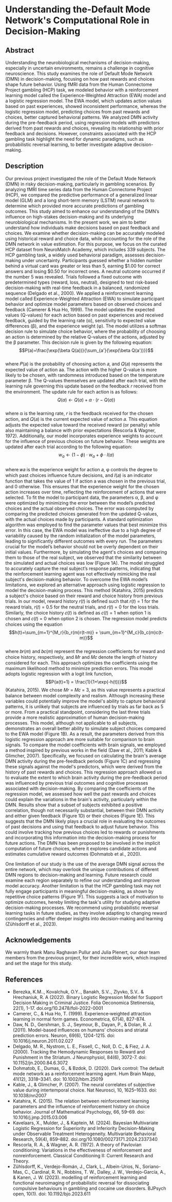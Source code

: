 # Understanding the-Default Mode Network's Computational Role in Decision-Making

## Abstract
Understanding the neurobiological mechanisms of decision-making, especially in uncertain environments, remains a challenge in cognitive neuroscience. This study examines the role of Default Mode Network (DMN) in decision-making, focusing on how past rewards and choices shape future behavior. Using fMRI data from the Human Connectome Project gambling (HCP) task, we modeled behavior with a reinforcement learning model called the Experience-Weighted Attraction (EWA) model and a logistic regression model. The EWA model, which updates action values based on past experiences, showed inconsistent performance, whereas the logistic regression model, predicting choices from past rewards and choices, better captured behavioral patterns. We analyzed DMN activity during the pre-feedback period, using regression models with predictors derived from past rewards and choices, revealing its relationship with prior feedback and decisions. However, constraints associated with the HCP gambling task highlight the need for dynamic paradigms, such as probabilistic reversal learning, to better investigate adaptive decision-making.

## Description
Our previous project investigated the role of the Default Mode Network (DMN) in risky decision-making, particularly in gambling scenarios. By analyzing fMRI time series data from the Human Connectome Project (HCP), we compared the predictive performance of a generalized linear model (GLM) and a long short-term memory (LSTM) neural network to determine which provided more accurate predictions of gambling outcomes. This study aimed to enhance our understanding of the DMN’s influence on high-stakes decision-making and its underlying neurobiological mechanisms.
In the present work, we aim to better understand how individuals make decisions based on past feedback and choices. We examine whether decision-making can be accurately modeled using historical reward and choice data, while accounting for the role of the DMN network in value estimation. For this purpose, we focus on the curated HCP dataset from NeuroMatch Academy, which includes 339 subjects. The HCP gambling task, a widely used behavioral paradigm, assesses decision-making under uncertainty. Participants guessed whether a hidden number behind a virtual card was greater or less than 5, earning $1.00 for correct answers and losing $0.50 for incorrect ones. A neutral outcome occurred if the number 5 was revealed. Trials followed a fixed outcome with predetermined types (reward, loss, neutral), designed to test risk-based decision-making with real-time feedback in a balanced, randomized sequence (Delgado et al., 2000).
We applied a reinforcement learning model called Experience-Weighted Attraction (EWA) to simulate participant behavior and optimize model parameters based on observed choices and feedback (Camerer & Hua Ho, 1999). The model updates the expected values (Q-values) for each action based on past experiences and received feedback, guided by the learning rate (α), sensitivity to expected value differences (β), and the experience weight (φ). The model utilizes a softmax decision rule to simulate choice behavior, where the probability of choosing an action is determined by the relative Q-values of the actions, adjusted by the β parameter. This decision rule is given by the following equation: <br>
$$P(a)=\frac{\exp(\beta Q(a))}{\sum_{a'}{\exp(\beta Q(a'))}}$$ <br>
where 𝑃(𝑎) is the probability of choosing action 𝑎, and 𝑄(𝑎) represents the expected value of action aa. The action with the higher Q-value is more likely to be chosen, with randomness introduced based on the temperature parameter β. The Q-values themselves are updated after each trial, with the learning rule governing this update based on the feedback 𝑟 received from the environment. The update rule for each action is as follows: <br>
$$Q(a) \leftarrow Q(a) + \alpha \cdot (r-Q(a))$$ <br>
where α is the learning rate, 𝑟 is the feedback received for the chosen action, and 𝑄(𝑎) is the current expected value of action 𝑎. This equation adjusts the expected value toward the received reward (or penalty) while also maintaining a balance with prior expectations (Rescorla & Wagner, 1972). Additionally, our model incorporates experience weights to account for the influence of previous choices on future behavior. These weights are updated after each trial according to the following equation: <br>
$$w_a \leftarrow (1-\phi) \cdot w_a + \phi \cdot I(a)$$ <br>
where 𝑤𝑎 is the experience weight for action 𝑎, φ controls the degree to which past choices
influence future decisions, and 𝐼(𝑎) is an indicator function that takes the value of 1 if action a was chosen in the previous trial, and 0 otherwise. This ensures that the experience weight for the chosen action increases over time, reflecting the reinforcement of actions that were selected. To fit the model to participant data, the parameters α, β, and φ were optimized by minimizing the error between the model’s predicted choices and the actual observed choices. The error was computed by comparing the predicted choices generated from the updated Q-values, with the actual choices made by participants. A standard optimization algorithm was employed to find the parameter values that best minimize this error. In this case, the EWA model was ineffective due to a high degree of variability caused by the random initialization of the model parameters, leading to significantly different outcomes with every run. The parameters crucial for the model’s behavior should not be overly dependent on their initial values. Furthermore, by simulating the agent's choices and comparing them to those of the real subject, we observed that the similarity between the simulated and actual choices was low (Figure 1A). The model struggled to accurately capture the real subject’s response patterns, indicating that the reinforcement learning agent was not effectively mimicking the real subject's decision-making behavior.
To overcome the EWA model’s limitations, we explored an alternative approach using logistic regression to model the decision-making process. This method (Katahira, 2015) predicts a subject's choice based on their reward and choice history from previous trials. In our model, reward history 𝑟(𝑡) is defined such that 𝑟(𝑡) = 1 for the reward trials, 𝑟(𝑡) = 0.5 for the neutral trials, and 𝑟(𝑡) = 0 for the loss trials. Similarly, the choice history 𝑐(𝑡) is defined as 𝑐(𝑡) = 1 when option 1 is chosen and 𝑐(𝑡) = 0 when option 2 is chosen.
The regression model predicts choices using the equation <br>
$$h(t)=\sum_{m=1}^{M_r}{b_r(m)r(t-m)} + \sum_{m=1}^{M_c}{b_c(m)c(t-m)}$$ <br>
where 𝑏𝑟(𝑚) and 𝑏𝑐(𝑚) represent the regression coefficients for reward and choice history,
respectively, and 𝑀𝑟 and 𝑀𝑐 denote the length of history considered for each. This approach
optimizes the coefficients using the maximum likelihood method to minimize prediction errors.
This model adopts logistic regression with a logit link function, $$P(a(t)=1) = \frac{1}{1+\exp(-h(t))}$$ (Katahira, 2015). We chose 𝑀𝑟 = 𝑀𝑐 = 3, as this value represents a practical balance between
model complexity and realism. Although increasing these variables could potentially improve the model's ability to capture behavioral patterns, it is unlikely that subjects are influenced by trials as far back as 5 or more. From a practical standpoint, considering the last three trials provide a more realistic approximation of human decision-making processes. This model, although not applicable to all subjects, demonstrates an overall better ability to simulate subject choices compared to the EWA model (Figure 1B). As a result, the parameters derived from this logistic regression approach are more suitable for comparison to brain signals.
To compare the model coefficients with brain signals, we employed a method inspired by previous works in the field (Daw et al., 2011; Kable & Glimcher, 2007). Specifically, we focused on calculating the brain's average DMN activity during the pre-feedback periods (Figure 1C) and regressing these signals against the model's predictors, which were derived from the history of past rewards and choices. This regression approach allowed us to evaluate the extent to which brain activity during the pre-feedback period was influenced by previous trial outcomes and cognitive processes associated with decision-making. By comparing the coefficients of the regression model, we assessed how well the past rewards and choices could explain the variations in the brain's activity, particularly within the DMN.
Results show that a subset of subjects exhibited a positive correlation, though not necessarily substantial, between their DMN activity and either given feedback (Figure 1D) or their choices (Figure 1E). This suggests that the DMN likely plays a crucial role in evaluating the outcomes of past decisions and using that feedback to adjust future behavior. This could involve tracking how previous choices led to rewards or punishments and incorporating this information into the decision-making process for future actions. The DMN has been proposed to be involved in the implicit computation of future choices, where it explores candidate actions and estimates cumulative reward outcomes (Dohmatob et al., 2020).

One limitation of our study is the use of the average DMN signal across the entire network, which may overlook the unique contributions of different DMN regions to decision-making and learning. Future research could examine each region separately to refine our understanding and improve model accuracy.
Another limitation is that the HCP gambling task may not fully engage participants in meaningful decision-making, as shown by repetitive choice patterns (Figure 1F). This suggests a lack of motivation to optimize outcomes, hereby limiting the task's utility for studying adaptive decision-making processes. We recommend using probabilistic reversal learning tasks in future studies, as they involve adapting to changing reward contingencies and offer deeper insights into decision-making and learning (Zühlsdorff et al., 2023).

## Acknowledgements
We warmly thank Manu Raghavan Pullur and Julia Plenert, our dear team members from the previous project, for their incredible work, which inspired and set the stage for this study.

## References
- Berezka, K.M.., Kovalchuk, O.Y.., Banakh, S.V.., Zlyvko, S.V.. & Hrechaniuk, R. A (2022). Binary Logistic Regression Model for Support Decision Making in Criminal Justice. Folia Oeconomica Stetinensia, 22(1), 1-17. doi.org/10.2478/foli-2022-0001
- Camerer, C., & Hua Ho, T. (1999). Experience‐weighted attraction learning in normal form games. Econometrica, 67(4), 827-874.
- Daw, N. D., Gershman, S. J., Seymour, B., Dayan, P., & Dolan, R. J. (2011). Model-based influences on humans’ choices and striatal prediction errors. Neuron, 69(6), 1204-1215. doi: 10.1016/j.neuron.2011.02.027
- Delgado, M. R., Nystrom, L. E., Fissell, C., Noll, D. C., & Fiez, J. A. (2000). Tracking the Hemodynamic Responses to Reward and Punishment in the Striatum. J Neurophysiol, 84(6), 3072-7. doi: 10.1152/jn.2000.84.6.3072
- Dohmatob, E., Dumas, G., & Bzdok, D. (2020). Dark control: The default mode network as a reinforcement learning agent. Hum Brain Mapp, 41(12), 3318–3341. doi: 10.1002/hbm.25019
- Kable, J., & Glimcher, P. (2007). The neural correlates of subjective value during intertemporal choice. Nat Neurosci, 10, 1625–1633. doi: 10.1038/nn2007
- Katahira, K. (2015). The relation between reinforcement learning parameters and the influence of reinforcement history on choice behavior. Journal of Mathematical Psychology, 66, 59–69. doi: 10.1016/j.jmp.2015.03.006
- Kavelaars, X., Mulder, J., & Kaptein, M. (2024). Bayesian Multivariate Logistic Regression for Superiority and Inferiority Decision-Making under Observable Treatment Heterogeneity. Multivariate Behavioral Research, 59(4), 859–882. doi.org/10.1080/00273171.2024.2337340
- Rescorla, R. A., & Wagner, A. R. (1972). A theory of Pavlovian conditioning: Variations in the effectiveness of reinforcement and nonreinforcement. Classical Conditioning II: Current Research and Theory.
- Zühlsdorff, K., Verdejo-Román, J., Clark, L., Albein-Urios, N., Soriano-Mas, C., Cardinal, R. N., Robbins, T. W., Dalley, J. W., Verdejo-García, A., & Kanen, J. W. (2023). modelling of reinforcement learning and functional neuroimaging of probabilistic reversal for dissociating compulsive behaviours in gambling and cocaine use disorders. BJPsych open, 10(1). doi: 10.1192/bjo.2023.611
